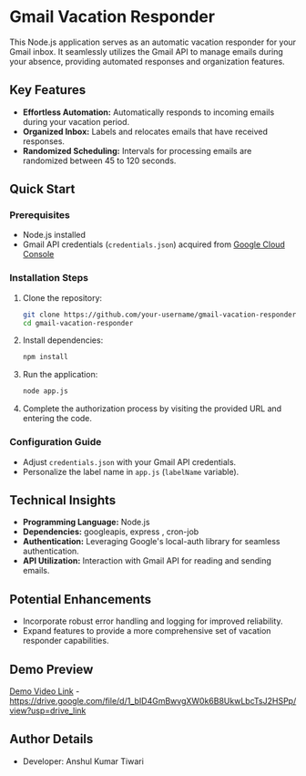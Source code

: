 # Gmail Vacation Responder

This Node.js application serves as an automatic vacation responder for your Gmail inbox. It seamlessly utilizes the Gmail API to manage emails during your absence, providing automated responses and organization features.

## Key Features

- **Effortless Automation:** Automatically responds to incoming emails during your vacation period.
- **Organized Inbox:** Labels and relocates emails that have received responses.
- **Randomized Scheduling:** Intervals for processing emails are randomized between 45 to 120 seconds.

## Quick Start

### Prerequisites

- Node.js installed
- Gmail API credentials (`credentials.json`) acquired from [Google Cloud Console](https://console.cloud.google.com/)

### Installation Steps

1. Clone the repository:

    ```bash
    git clone https://github.com/your-username/gmail-vacation-responder.git
    cd gmail-vacation-responder
    ```

2. Install dependencies:

    ```bash
    npm install
    ```

3. Run the application:

    ```bash
    node app.js
    ```

4. Complete the authorization process by visiting the provided URL and entering the code.

### Configuration Guide

- Adjust `credentials.json` with your Gmail API credentials.
- Personalize the label name in `app.js` (`labelName` variable).

## Technical Insights

- **Programming Language:** Node.js
- **Dependencies:** googleapis, express , cron-job
- **Authentication:** Leveraging Google's local-auth library for seamless authentication.
- **API Utilization:** Interaction with Gmail API for reading and sending emails.

## Potential Enhancements

- Incorporate robust error handling and logging for improved reliability.
- Expand features to provide a more comprehensive set of vacation responder capabilities.

## Demo Preview

[Demo Video Link](#) - https://drive.google.com/file/d/1_bID4GmBwvgXW0k6B8UkwLbcTsJ2HSPp/view?usp=drive_link

## Author Details

- Developer: Anshul Kumar Tiwari



